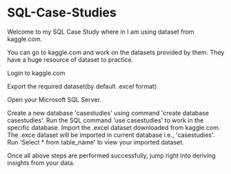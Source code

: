 # SQL-Case-Studies

Welcome to my SQL Case Study where in I am using dataset from kaggle.com.

You can go to kaggle.com and work on the datasets provided by them. They have a huge resource of dataset to practice.

Login to kaggle.com

Export the required dataset(by default .excel format)

Open your Microsoft SQL Server.

Create a new database 'casestudies' using command 'create database casestudies'.
Run the SQL command 'use casestudies' to work in the specific database.
Import the .excel dataset downloaded from kaggle.com.
The .exce dataset will be imported in current database i.e., 'casestudies'.
Run 'Select * from table_name' to view your imported dataset.

Once all above steps are performed successfully, jump right into deriving insights from your data.
